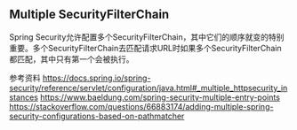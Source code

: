 ## Multiple SecurityFilterChain
Spring Security允许配置多个SecurityFilterChain，其中它们的顺序就变的特别重要。多个SecurityFilterChain去匹配请求URL时如果多个SecurityFilterChain
都匹配，其中只有第一个会被执行。


参考资料 
https://docs.spring.io/spring-security/reference/servlet/configuration/java.html#_multiple_httpsecurity_instances 
https://www.baeldung.com/spring-security-multiple-entry-points
https://stackoverflow.com/questions/66883174/adding-multiple-spring-security-configurations-based-on-pathmatcher